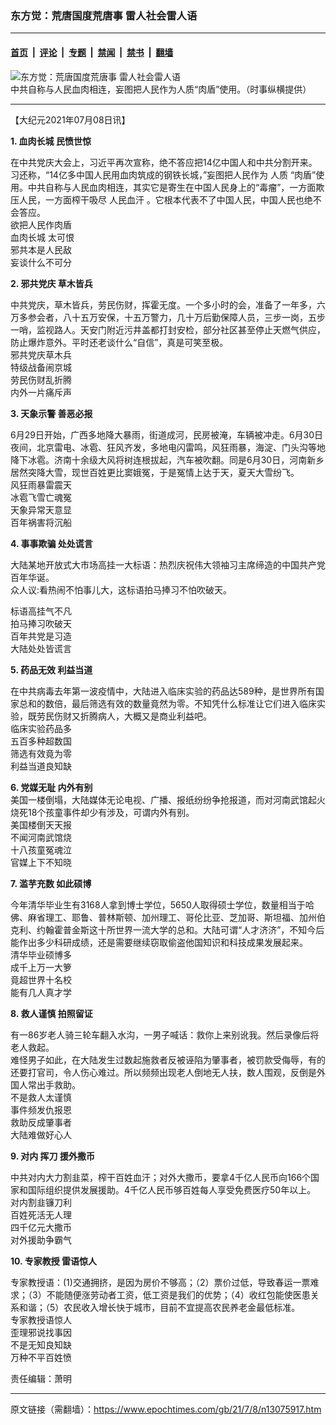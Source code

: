 ### 东方觉：荒唐国度荒唐事 雷人社会雷人语

---

#### [首页](../../../..?n13075917) &nbsp;|&nbsp; [评论](../../../../../epoch-comment?n13075917) &nbsp;|&nbsp; [专题](../../../../../epoch-special?n13075917) &nbsp;|&nbsp; [禁闻](../../../../../epoch-news?n13075917) &nbsp;|&nbsp; [禁书](../../../../../books?n13075917) &nbsp;|&nbsp; [翻墙](https://github.com/gfw-breaker/nogfw/blob/master/README.md?n13075917)


<div><img alt="东方觉：荒唐国度荒唐事 雷人社会雷人语" class="attachment-djy_600_400 size-djy_600_400 wp-post-image" src="https://i.epochtimes.com/assets/uploads/2021/07/id13075963-f76cbc7cdaeff6467aba2611ac393b93-.jpeg"/>
<div class="caption">
 中共自称与人民血肉相连，妄图把人民作为人质“肉盾”使用。（时事纵横提供）
</div></div><hr/><div class="post_content" id="artbody" itemprop="articleBody">
 <!-- article content begin -->
 <p>
  【大纪元2021年07月08日讯】
 </p>
 <p>
  <strong>
   1.
   <ok href="https://www.epochtimes.com/gb/tag/%E8%A1%80%E8%82%89%E9%95%BF%E5%9F%8E.html">
    血肉长城
   </ok>
   民愤世惊
  </strong>
 </p>
 <p>
  在中共党庆大会上，习近平再次宣称，绝不答应把14亿中国人和中共分割开来。习还称，“14亿多中国人民用血肉筑成的钢铁长城，”妄图把人民作为
  <ok href="https://www.epochtimes.com/gb/tag/%E4%BA%BA%E8%B4%A8.html">
   人质
  </ok>
  “肉盾”使用。中共自称与人民血肉相连，其实它是寄生在中国人民身上的“毒瘤”，一方面欺压人民，一方面榨干吸尽
  <ok href="https://www.epochtimes.com/gb/tag/%E4%BA%BA%E6%B0%91%E8%A1%80%E6%B1%97.html">
   人民血汗
  </ok>
  。它根本代表不了中国人民，中国人民也绝不会答应。
  <br/>
  欲把人民作肉盾
  <br/>
  <ok href="https://www.epochtimes.com/gb/tag/%E8%A1%80%E8%82%89%E9%95%BF%E5%9F%8E.html">
   血肉长城
  </ok>
  太可恨
  <br/>
  邪共本是人民敌
  <br/>
  妄谈什么不可分
 </p>
 <p>
  <strong>
   2. 邪共党庆 草木皆兵
  </strong>
 </p>
 <p>
  中共党庆，草木皆兵，劳民伤财，挥霍无度。一个多小时的会，准备了一年多，六万多参会者，八十五万安保，十五万警力，几十万后勤保障人员，三步一岗，五步一哨，监视路人。天安门附近污井盖都打封安检，部分社区甚至停止天燃气供应，防止爆炸意外。平时还老谈什么“自信”，真是可笑至极。
  <br/>
  邪共党庆草木兵
  <br/>
  特级战备闹京城
  <br/>
  劳民伤财乱折腾
  <br/>
  内外一片痛斥声
 </p>
 <p>
  <strong>
   3. 天象示警 善恶必报
  </strong>
 </p>
 <p>
  6月29日开始，广西多地降大暴雨，街道成河，民房被淹，车辆被冲走。6月30日夜间，北京雷电、冰雹、狂风齐发，多地电闪雷鸣，风狂雨暴，海淀、门头沟等地降下冰雹。济南十余级大风将树连根拔起，汽车被吹翻。同是6月30日，河南新乡居然突降大雪，现世百姓更比窦娥冤，于是冤情上达于天，夏天大雪纷飞。
  <br/>
  风狂雨暴雷震天
  <br/>
  冰雹飞雪亡魂冤
  <br/>
  天象异常天意显
  <br/>
  百年祸害将沉船
 </p>
 <p>
  <strong>
   4. 事事欺骗 处处谎言
  </strong>
 </p>
 <p>
  大陆某地开放式大市场高挂一大标语：热烈庆祝伟大领袖习主席缔造的中国共产党百年华诞。
  <br/>
  众人议:看热闹不怕事儿大，这标语拍马捧习不怕吹破天。
 </p>
 <p>
  标语高挂气不凡
  <br/>
  拍马捧习吹破天
  <br/>
  百年共党是习造
  <br/>
  大陆处处皆谎言
 </p>
 <p>
 </p>
 <p>
  <strong>
   5. 药品无效 利益当道
  </strong>
 </p>
 <p>
  在中共病毒去年第一波疫情中，大陆进入临床实验的药品达589种，是世界所有国家总和的数倍，最后筛选有效的数量竟然为零。不知凭什么标准让它们进入临床实验，既劳民伤财又折腾病人，大概又是商业利益吧。
  <br/>
  临床实验药品多
  <br/>
  五百多种超数国
  <br/>
  筛选有效竟为零
  <br/>
  利益当道良知缺
 </p>
 <p>
  <strong>
   6. 党媒无耻 内外有别
  </strong>
  <br/>
  美国一楼倒塌，大陆媒体无论电视、广播、报纸纷纷争抢报道，而对河南武馆起火烧死18个孩童事件却少有涉及，可谓内外有别。
  <br/>
  美国楼倒天天报
  <br/>
  不闻河南武馆烧
  <br/>
  十八孩童冤魂泣
  <br/>
  官媒上下不知晓
 </p>
 <p>
  <strong>
   7. 滥芋充数 如此硕博
  </strong>
 </p>
 <p>
  今年清华毕业生有3168人拿到博士学位，5650人取得硕士学位，数量相当于哈佛、麻省理工、耶鲁、普林斯顿、加州理工、哥伦比亚、芝加哥、斯坦福、加州伯克利、约翰霍普金斯这十所世界一流大学的总和。大陆可谓“人才济济”，不知今后能作出多少科研成绩，还是需要继续窃取偷盗他国知识和科技成果发展起来。
  <br/>
  清华毕业硕博多
  <br/>
  成千上万一大箩
  <br/>
  竟超世界十名校
  <br/>
  能有几人真才学
 </p>
 <p>
  <strong>
   8. 救人谨慎 拍照留证
  </strong>
 </p>
 <p>
  有一86岁老人骑三轮车翻入水沟，一男子喊话：救你上来别讹我。然后录像后将老人救起。
  <br/>
  难怪男子如此，在大陆发生过数起施救者反被诬陷为肇事者，被罚款受侮辱，有的还要打官司，令人伤心难过。所以频频出现老人倒地无人扶，数人围观，反倒是外国人常出手救助。
  <br/>
  不是救人太谨慎
  <br/>
  事件频发仇报恩
  <br/>
  救助反成肇事者
  <br/>
  大陆难做好心人
 </p>
 <p>
  <strong>
   9. 对内
   <ok href="https://www.epochtimes.com/gb/tag/%E6%8C%A5%E5%88%80.html">
    挥刀
   </ok>
   援外撒币
  </strong>
 </p>
 <p>
  中共对内大力割韭菜，榨干百姓血汗；对外大撒币，要拿4千亿人民币向166个国家和国际组织提供发展援助。4千亿人民币够百姓每人享受免费医疗50年以上。
  <br/>
  对内割韭镰刀利
  <br/>
  百姓死活无人理
  <br/>
  四千亿元大撒币
  <br/>
  对外援助争霸气
 </p>
 <p>
  <strong>
   10. 专家教授 雷语惊人
  </strong>
 </p>
 <p>
  专家教授语：(1)交通拥挤，是因为房价不够高；（2）票价过低，导致春运一票难求；（3）不能随便涨劳动者工资，低工资是我们的优势；（4）收红包能使医患关系和谐；（5）农民收入增长快于城市，目前不宜提高农民养老金最低标准。
  <br/>
  专家教授语惊人
  <br/>
  歪理邪说找事因
  <br/>
  不是无知良知缺
  <br/>
  万种不平百姓愤
 </p>
 <p>
  责任编辑：萧明
 </p>
 <!-- article content end -->
 <div id="below_article_ad">
 </div>
</div>


---

原文链接（需翻墙）：https://www.epochtimes.com/gb/21/7/8/n13075917.htm